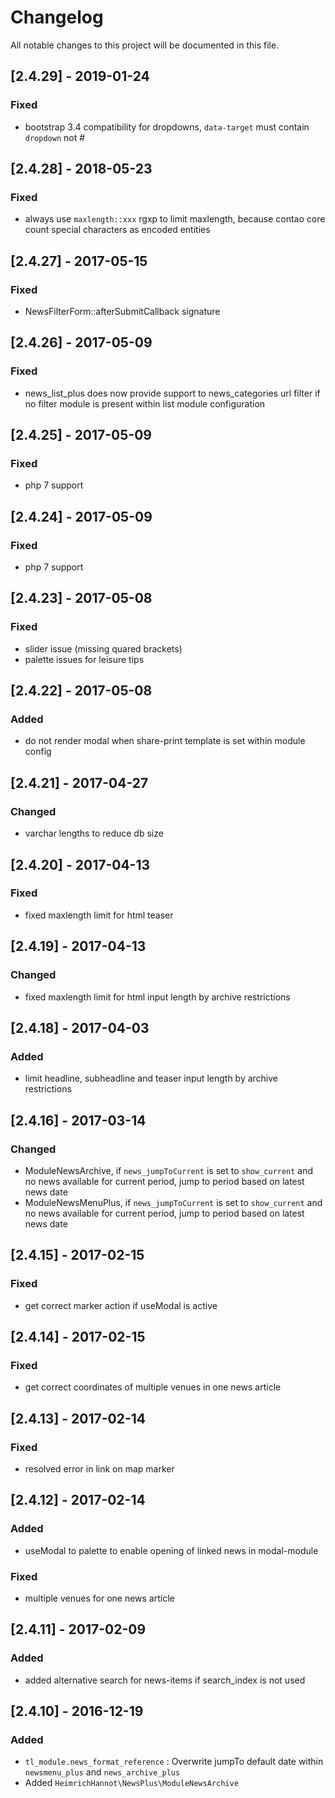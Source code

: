 # Changelog
All notable changes to this project will be documented in this file.

## [2.4.29] - 2019-01-24

### Fixed
- bootstrap 3.4 compatibility for dropdowns,  `data-target` must contain `dropdown` not #

## [2.4.28] - 2018-05-23

### Fixed
- always use `maxlength::xxx` rgxp to limit maxlength, because contao core count special characters as encoded entities

## [2.4.27] - 2017-05-15

### Fixed
- NewsFilterForm::afterSubmitCallback signature

## [2.4.26] - 2017-05-09

### Fixed
- news_list_plus does now provide support to news_categories url filter if no filter module is present within list module configuration 

## [2.4.25] - 2017-05-09

### Fixed
- php 7 support

## [2.4.24] - 2017-05-09

### Fixed
- php 7 support

## [2.4.23] - 2017-05-08

### Fixed
- slider issue (missing quared brackets)
- palette issues for leisure tips

## [2.4.22] - 2017-05-08

### Added
- do not render modal when share-print template is set within module config

## [2.4.21] - 2017-04-27

### Changed
- varchar lengths to reduce db size

## [2.4.20] - 2017-04-13

### Fixed
- fixed maxlength limit for html teaser

## [2.4.19] - 2017-04-13

### Changed
- fixed maxlength limit for html input length by archive restrictions

## [2.4.18] - 2017-04-03

### Added
- limit headline, subheadline and teaser input length by archive restrictions

## [2.4.16] - 2017-03-14

### Changed
- ModuleNewsArchive, if `news_jumpToCurrent` is set to `show_current` and no news available for current period, jump to period based on latest news date
- ModuleNewsMenuPlus, if `news_jumpToCurrent` is set to `show_current` and no news available for current period, jump to period based on latest news date

## [2.4.15] - 2017-02-15

### Fixed
- get correct marker action if useModal is active

## [2.4.14] - 2017-02-15

### Fixed
- get correct coordinates of multiple venues in one news article

## [2.4.13] - 2017-02-14

### Fixed
- resolved error in link on map marker

## [2.4.12] - 2017-02-14

### Added
- useModal to palette to enable opening of linked news in modal-module

### Fixed
- multiple venues for one news article

## [2.4.11] - 2017-02-09

### Added
- added alternative search for news-items if search_index is not used

## [2.4.10] - 2016-12-19

### Added
- `tl_module.news_format_reference` : Overwrite jumpTo default date within `newsmenu_plus` and `news_archive_plus`
- Added `HeimrichHannot\NewsPlus\ModuleNewsArchive`
